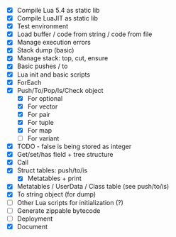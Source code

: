 - [x] Compile Lua 5.4 as static lib
- [x] Compile LuaJIT as static lib
- [x] Test environment
- [x] Load buffer / code from string / code from file
- [x] Manage execution errors
- [x] Stack dump (basic)
- [x] Manage stack: top, cut, ensure
- [x] Basic pushes / to
- [x] Lua init and basic scripts
- [x] ForEach
- [x] Push/To/Pop/Is/Check object
  - [x] For optional
  - [x] For vector
  - [x] For pair
  - [x] For tuple
  - [x] For map
  - [ ] For variant
- [x] TODO - false is being stored as integer
- [x] Get/set/has field + tree structure
- [x] Call
- [x] Struct tables: push/to/is
  - [x] Metatables + print
- [x] Metatables / UserData / Class table (see push/to/is)
- [x] To string object (for dump)
- [ ] Other Lua scripts for initialization (?)
- [ ] Generate zippable bytecode
- [ ] Deployment
- [x] Document
